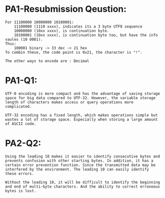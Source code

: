 # PA1-Resubmission Qeustion:
    For 11100000 10000000 10100001: 
        11100000 (1110 xxxx), indicates its a 3 byte UTF8 sequence
        10000000 (10xx xxxx), is continuation byte.
        10100001 (10xx xxxx), is continuation byte too, but have the info vaules (10 0001).
    Thus: 
        100001 binary -> 33 dec -> 21 hex
    To combin these, the code point is 0x21, the character is "!".

    The other ways to encode are : Decimal 
    

# PA1-Q1:

    UTF-8 encoding is more compact and has the advantage of saving storage space for big data compared to UTF-32. However, the variable storage length of characters makes access or query operations more complicated.

    UTF-32 encoding has a fixed length, which makes operations simple but wastes a lot of storage space. Especially when storing a large amount of ASCII code.

# PA2-Q2:
    Using the leading 10 makes it easier to identify consecutive bytes and prevents confusion with other starting bytes. In addition, it has a certain error prevention function. Since the transmitted data may be interfered by the environment. The leading 10 can easily identify these errors.

    Without the leading 10, it will be difficult to identify the beginning and end of multi-byte characters. And the ability to correct erroneous bytes is lost.



